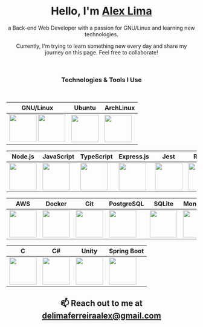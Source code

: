 <h1 align="center">Hello, I'm <a href="https://github.com/luminahi">Alex Lima</a></h1>
<p align="center">a Back-end Web Developer with a passion for GNU/Linux and learning new technologies.</p>
<p align="center">Currently, I'm trying to learn something new every day and share my journey on this page. Feel free to collaborate!</p>

<br/>

<h3 align="center">Technologies & Tools I Use</h3>

<br/>

<div align="center">

| GNU/Linux | Ubuntu | ArchLinux |
| -------------- | -------------- | -------------- |
| <img height="72" width="72" src="https://cdn.simpleicons.org/gnu/#A42E2B" />  <img height="72" width="72" src="https://cdn.simpleicons.org/linux/#FCC624" /> | <img height="72" width="72" src="https://cdn.simpleicons.org/ubuntu/#E95420" /> | <img height="72" width="72" src="https://cdn.simpleicons.org/archlinux/#1793D1"/> |

</div>

<div align="center">

| Node.js | JavaScript| TypeScript | Express.js | Jest | React |
| ------------- | -------------- | -------------- | -------------- | -------------- | -------------- |
| <img height="72" width="72" src="https://cdn.simpleicons.org/nodedotjs/#339933" /> | <img height="72" width="72" src="https://cdn.simpleicons.org/javascript/#F7DF1E" /> | <img height="72" width="72" src="https://cdn.simpleicons.org/typescript/#3178C6" /> | <img height="72" width="72" src="https://cdn.simpleicons.org/express/black/white" /> | <img height="72" width="72" src="https://cdn.simpleicons.org/jest/#C21325" /> | <img height="72" width="72" src="https://cdn.simpleicons.org/react/#61DAFB" />

</div>

<div align="center">

| AWS | Docker | Git | PostgreSQL | SQLite | MongoDB | Redis | RabbitMQ |
| ------------- | -------------- | -------------- | -------------- | -------------- | -------------- |  -------------- | -------------- |
| <img height="72" width="72" src="https://cdn.simpleicons.org/amazonwebservices/#232F3E" /> |<img height="72" width="72" src="https://cdn.simpleicons.org/docker/#2496ED" /> |<img height="72" width="72" src="https://cdn.simpleicons.org/git/#F05032" /> | <img height="72" width="72" src="https://cdn.simpleicons.org/postgresql/#4169E1" /> | <img height="72" width="72" src="https://cdn.simpleicons.org/sqlite/#003B57" /> | <img height="72" width="72" src="https://cdn.simpleicons.org/mongodb/#47A248" /> | <img height="72" width="72" src="https://cdn.simpleicons.org/redis/#DC382D" /> | <img height="72" width="72" src="https://cdn.simpleicons.org/rabbitmq/#FF6600" />

</div>

<div align="center">

| C | C# | Unity | Spring Boot |
| ------------- | -------------- | -------------- | -------------- |
| <img height="72" width="72" src="https://cdn.simpleicons.org/c/#A8B9CC" /> | <img height="72" width="72" src="https://cdn.simpleicons.org/csharp/#512BD4" /> | <img height="72" width="72" src="https://cdn.simpleicons.org/unity/black/white" /> | <img height="72" width="72" src="https://cdn.simpleicons.org/springboot/#6DB33F" /> | <img height="72" width="72" src="https://cdn.simpleicons.org/sqlite/#003B57" /> 

</div>
  
<footer>
  <h2 align="center">📫 Reach out to me at <a href=".">delimaferreiraalex@gmail.com</a></h2>
</footer>
